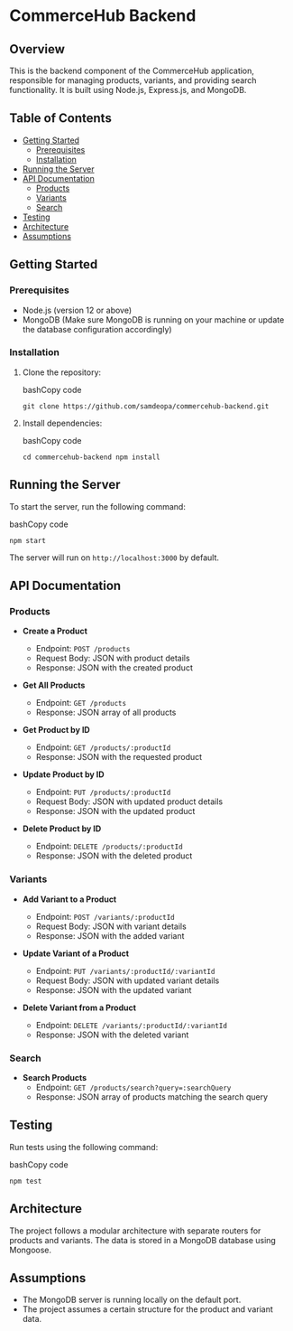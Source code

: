 # CommerceHub Backend

## Overview

This is the backend component of the CommerceHub application, responsible for managing products, variants, and providing search functionality. It is built using Node.js, Express.js, and MongoDB.

## Table of Contents

- [Getting Started](#getting-started)
  - [Prerequisites](#prerequisites)
  - [Installation](#installation)
- [Running the Server](#running-the-server)
- [API Documentation](#api-documentation)
  - [Products](#products)
  - [Variants](#variants)
  - [Search](#search)
- [Testing](#testing)
- [Architecture](#architecture)
- [Assumptions](#assumptions)

## Getting Started

### Prerequisites

- Node.js (version 12 or above)
- MongoDB (Make sure MongoDB is running on your machine or update the database configuration accordingly)

### Installation

1.  Clone the repository:

    bashCopy code

    `git clone https://github.com/samdeopa/commercehub-backend.git`

2.  Install dependencies:

    bashCopy code

    `cd commercehub-backend npm install`

## Running the Server

To start the server, run the following command:

bashCopy code

`npm start`

The server will run on `http://localhost:3000` by default.

## API Documentation

### Products

- **Create a Product**

  - Endpoint: `POST /products`
  - Request Body: JSON with product details
  - Response: JSON with the created product

- **Get All Products**

  - Endpoint: `GET /products`
  - Response: JSON array of all products

- **Get Product by ID**

  - Endpoint: `GET /products/:productId`
  - Response: JSON with the requested product

- **Update Product by ID**

  - Endpoint: `PUT /products/:productId`
  - Request Body: JSON with updated product details
  - Response: JSON with the updated product

- **Delete Product by ID**

  - Endpoint: `DELETE /products/:productId`
  - Response: JSON with the deleted product

### Variants

- **Add Variant to a Product**

  - Endpoint: `POST /variants/:productId`
  - Request Body: JSON with variant details
  - Response: JSON with the added variant

- **Update Variant of a Product**

  - Endpoint: `PUT /variants/:productId/:variantId`
  - Request Body: JSON with updated variant details
  - Response: JSON with the updated variant

- **Delete Variant from a Product**

  - Endpoint: `DELETE /variants/:productId/:variantId`
  - Response: JSON with the deleted variant

### Search

- **Search Products**
  - Endpoint: `GET /products/search?query=:searchQuery`
  - Response: JSON array of products matching the search query

## Testing

Run tests using the following command:

bashCopy code

`npm test`

## Architecture

The project follows a modular architecture with separate routers for products and variants. The data is stored in a MongoDB database using Mongoose.

## Assumptions

- The MongoDB server is running locally on the default port.
- The project assumes a certain structure for the product and variant data.
